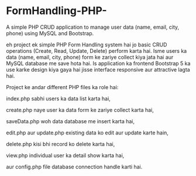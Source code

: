 # FormHandling-PHP-
A simple PHP CRUD application to manage user data (name, email, city, phone) using MySQL and Bootstrap.

eh project ek simple PHP Form Handling system hai jo basic CRUD operations (Create, Read, Update, Delete) perform karta hai. Isme users ka data (name, email, city, phone) form ke zariye collect kiya jata hai aur MySQL database me save hota hai. Is application ka frontend Bootstrap 5 ka use karke design kiya gaya hai jisse interface responsive aur attractive lagta hai.

Project ke andar different PHP files ka role hai:

index.php sabhi users ka data list karta hai,

create.php naye user ka data form ke zariye collect karta hai,

saveData.php woh data database me insert karta hai,

edit.php aur update.php existing data ko edit aur update karte hain,

delete.php kisi bhi record ko delete karta hai,

view.php individual user ka detail show karta hai,

aur config.php file database connection handle karti hai.
